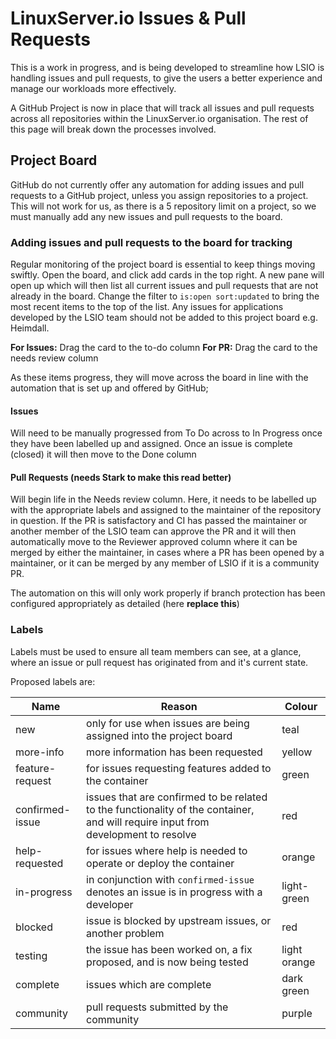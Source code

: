 # LinuxServer.io Issues & Pull Requests

This is a work in progress, and is being developed to streamline how LSIO is handling issues and pull requests, to give the users a better experience and manage our workloads more effectively.

A GitHub Project is now in place that will track all issues and pull requests across all repositories within the LinuxServer.io organisation. The rest of this page will break down the processes involved.

## Project Board
GitHub do not currently offer any automation for adding issues and pull requests to a GitHub project, unless you assign repositories to a project. This will not work for us, as there is a 5 repository limit on a project, so we must manually add any new issues and pull requests to the board.

### Adding issues and pull requests to the board for tracking
Regular monitoring of the project board is essential to keep things moving swiftly. Open the board, and click add cards in the top right. A new pane will open up which will then list all current issues and pull requests that are not already in the board. Change the filter to `is:open sort:updated` to bring the most recent items to the top of the list. Any issues for applications developed by the LSIO team should not be added to this project board e.g. Heimdall.

**For Issues:** Drag the card to the to-do column
**For PR:** Drag the card to the needs review column

As these items progress, they will move across the board in line with the automation that is set up and offered by GitHub;

#### Issues
Will need to be manually progressed from To Do across to In Progress once they have been labelled up and assigned. Once an issue is complete (closed) it will then move to the Done column

#### Pull Requests (needs Stark to make this read better)
Will begin life in the Needs review column. Here, it needs to be labelled up with the appropriate labels and assigned to the maintainer of the repository in question. If the PR is satisfactory and CI has passed the maintainer or another member of the LSIO team can approve the PR and it will then automatically move to the Reviewer approved column where it can be merged by either the maintainer, in cases where a PR has been opened by a maintainer, or it can be merged by any member of LSIO if it is a community PR.

The automation on this will only work properly if branch protection has been configured appropriately as detailed (here **replace this**)

### Labels 
Labels must be used to ensure all team members can see, at a glance, where an issue or pull request has originated from and it's current state. 

Proposed labels are:

| Name | Reason | Colour |
|---|---|---|
| new | only for use when issues are being assigned into the project board | teal
| more-info | more information has been requested | yellow 
| feature-request | for issues requesting features added to the container | green
| confirmed-issue | issues that are confirmed to be related to the functionality of the container, and will require input from development to resolve | red
| help-requested | for issues where help is needed to operate or deploy the container | orange
| in-progress | in conjunction with `confirmed-issue` denotes an issue is in progress with a developer | light-green
| blocked | issue is blocked by upstream issues, or another problem | red 
| testing | the issue has been worked on, a fix proposed, and is now being tested | light orange
| complete | issues which are complete | dark green 
| community | pull requests submitted by the community | purple 

